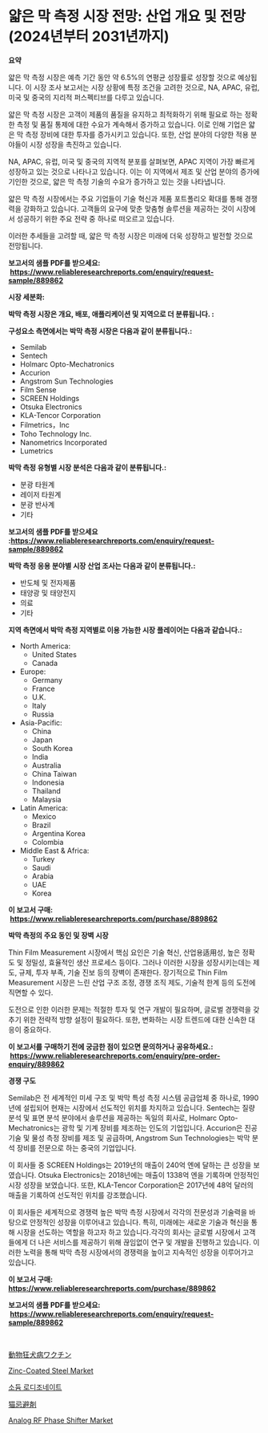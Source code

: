 <p><h1>얇은 막 측정 시장 전망: 산업 개요 및 전망 (2024년부터 2031년까지)</h1></p><p><strong>요약</strong></p>
<p><p>얇은 막 측정 시장은 예측 기간 동안 약 6.5%의 연평균 성장률로 성장할 것으로 예상됩니다. 이 시장 조사 보고서는 시장 상황에 특정 조건을 고려한 것으로, NA, APAC, 유럽, 미국 및 중국의 지리적 퍼스펙티브를 다루고 있습니다.</p><p>얇은 막 측정 시장은 고객이 제품의 품질을 유지하고 최적화하기 위해 필요로 하는 정확한 측정 및 품질 통제에 대한 수요가 계속해서 증가하고 있습니다. 이로 인해 기업은 얇은 막 측정 장비에 대한 투자를 증가시키고 있습니다. 또한, 산업 분야의 다양한 적용 분야들이 시장 성장을 촉진하고 있습니다.</p><p>NA, APAC, 유럽, 미국 및 중국의 지역적 분포를 살펴보면, APAC 지역이 가장 빠르게 성장하고 있는 것으로 나타나고 있습니다. 이는 이 지역에서 제조 및 산업 분야의 증가에 기인한 것으로, 얇은 막 측정 기술의 수요가 증가하고 있는 것을 나타냅니다.</p><p>얇은 막 측정 시장에서는 주요 기업들이 기술 혁신과 제품 포트폴리오 확대를 통해 경쟁력을 강화하고 있습니다. 고객들의 요구에 맞춘 맞춤형 솔루션을 제공하는 것이 시장에서 성공하기 위한 주요 전략 중 하나로 떠오르고 있습니다.</p><p>이러한 추세들을 고려할 때, 얇은 막 측정 시장은 미래에 더욱 성장하고 발전할 것으로 전망됩니다.</p></p>
<p><strong>보고서의 샘플 PDF를 받으세요: &nbsp;<a href="https://www.reliableresearchreports.com/enquiry/request-sample/889862">https://www.reliableresearchreports.com/enquiry/request-sample/889862</a></strong></p>
<p><strong>시장 세분화:</strong></p>
<p><strong> 박막 측정 시장은 개요, 배포, 애플리케이션 및 지역으로 더 분류됩니다. :</strong></p>
<p><strong>구성요소 측면에서는 박막 측정 시장은 다음과 같이 분류됩니다.:</strong></p>
<p><ul><li>Semilab</li><li>Sentech</li><li>Holmarc Opto-Mechatronics</li><li>Accurion</li><li>Angstrom Sun Technologies</li><li>Film Sense</li><li>SCREEN Holdings</li><li>Otsuka Electronics</li><li>KLA-Tencor Corporation</li><li>Filmetrics，Inc</li><li>Toho Technology Inc.</li><li>Nanometrics Incorporated</li><li>Lumetrics</li></ul></p>
<p><strong> 박막 측정 유형별 시장 분석은 다음과 같이 분류됩니다.:</strong></p>
<p><ul><li>분광 타원계</li><li>레이저 타원계</li><li>분광 반사계</li><li>기타</li></ul></p>
<p><strong>보고서의 샘플 PDF를 받으세요 :<a href="https://www.reliableresearchreports.com/enquiry/request-sample/889862">https://www.reliableresearchreports.com/enquiry/request-sample/889862</a></strong></p>
<p><strong> 박막 측정 응용 분야별 시장 산업 조사는 다음과 같이 분류됩니다.:</strong></p>
<p><ul><li>반도체 및 전자제품</li><li>태양광 및 태양전지</li><li>의료</li><li>기타</li></ul></p>
<p><strong>지역 측면에서 박막 측정 지역별로 이용 가능한 시장 플레이어는 다음과 같습니다.:</strong></p>
<p><ul>
    <li>
        North America:
        <ul>
            <li>United States</li>
            <li>Canada</li>
        </ul>
    </li>
    <li>
        Europe:
        <ul>
            <li>Germany</li>
            <li>France</li>
            <li>U.K.</li>
            <li>Italy</li>
            <li>Russia</li>
        </ul>
    </li>
    <li>
        Asia-Pacific:
        <ul>
            <li>China</li>
            <li>Japan</li>
            <li>South Korea</li>
            <li>India</li>
            <li>Australia</li>
            <li>China Taiwan</li>
            <li>Indonesia</li>
            <li>Thailand</li>
            <li>Malaysia</li>
        </ul>
    </li>
    <li>
        Latin America:
        <ul>
            <li>Mexico</li>
            <li>Brazil</li>
            <li>Argentina Korea</li>
            <li>Colombia</li>
        </ul>
    </li>
    <li>
        Middle East & Africa:
        <ul>
            <li>Turkey</li>
            <li>Saudi</li>
            <li>Arabia</li>
            <li>UAE</li>
            <li>Korea</li>
        </ul>
    </li>
    </ul></p>
<p><strong>이 보고서 구매: &nbsp;<a href="https://www.reliableresearchreports.com/purchase/889862">https://www.reliableresearchreports.com/purchase/889862</a></strong></p>
<p><strong>박막 측정의 주요 동인 및 장벽 시장</strong></p>
<p><p>Thin Film Measurement 시장에서 핵심 요인은 기술 혁신, 산업용适用성, 높은 정확도 및 정밀성, 효율적인 생산 프로세스 등이다. 그러나 이러한 시장을 성장시키는데는 제도, 규제, 투자 부족, 기술 진보 등의 장벽이 존재한다. 장기적으로 Thin Film Measurement 시장은 느린 산업 구조 조정, 경쟁 조직 제도, 기술적 한계 등의 도전에 직면할 수 있다.</p><p>도전으로 인한 이러한 문제는 적절한 투자 및 연구 개발이 필요하며, 글로벌 경쟁력을 갖추기 위한 전략적 방향 설정이 필요하다. 또한, 변화하는 시장 트렌드에 대한 신속한 대응이 중요하다.</p></p>
<p><strong>이 보고서를 구매하기 전에 궁금한 점이 있으면 문의하거나 공유하세요.: &nbsp;<a href="https://www.reliableresearchreports.com/enquiry/pre-order-enquiry/889862">https://www.reliableresearchreports.com/enquiry/pre-order-enquiry/889862</a></strong></p>
<p><strong>경쟁 구도</strong></p>
<p><p>Semilab은 전 세계적인 미세 구조 및 박막 특성 측정 시스템 공급업체 중 하나로, 1990년에 설립되어 현재는 시장에서 선도적인 위치를 차지하고 있습니다. Sentech는 질량 분석 및 표면 분석 분야에서 솔루션을 제공하는 독일의 회사로, Holmarc Opto-Mechatronics는 광학 및 기계 장비를 제조하는 인도의 기업입니다. Accurion은 진공 기술 및 물성 측정 장비를 제조 및 공급하며, Angstrom Sun Technologies는 박막 분석 장비를 전문으로 하는 중국의 기업입니다.</p><p>이 회사들 중 SCREEN Holdings는 2019년의 매출이 240억 엔에 달하는 큰 성장을 보였습니다. Otsuka Electronics는 2018년에는 매출이 1338억 엔을 기록하며 안정적인 시장 성장을 보였습니다. 또한, KLA-Tencor Corporation은 2017년에 48억 달러의 매출을 기록하여 선도적인 위치를 강조했습니다.</p><p>이 회사들은 세계적으로 경쟁력 높은 박막 측정 시장에서 각각의 전문성과 기술력을 바탕으로 안정적인 성장을 이루어내고 있습니다. 특히, 미래에는 새로운 기술과 혁신을 통해 시장을 선도하는 역할을 하고자 하고 있습니다.각각의 회사는 글로벌 시장에서 고객들에게 더 나은 서비스를 제공하기 위해 끊임없이 연구 및 개발을 진행하고 있습니다. 이러한 노력을 통해 박막 측정 시장에서의 경쟁력을 높이고 지속적인 성장을 이루어가고 있습니다.</p></p>
<p><strong>이 보고서 구매: &nbsp; <a href="https://www.reliableresearchreports.com/purchase/889862">https://www.reliableresearchreports.com/purchase/889862</a></strong></p>
<p><strong>보고서의 샘플 PDF를 받으세요: &nbsp;<a href="https://www.reliableresearchreports.com/enquiry/request-sample/889862">https://www.reliableresearchreports.com/enquiry/request-sample/889862</a></strong><strong></strong></p>
<p>&nbsp;</p>
<p><p><a href="https://github.com/lrlmopnhwd79300/Market-Research-Report-List-1/blob/main/57697632049.md">動物狂犬病ワクチン</a></p><p><a href="https://github.com/abdelrhmankishk22/Market-Research-Report-List-3/blob/main/zinc-coated-steel-market.md">Zinc-Coated Steel Market</a></p><p><a href="https://medium.com/@mathieu.rico66/%EC%86%8C%EB%93%90-%EB%A1%9C%EB%94%94%EC%A1%B0%EB%84%A4%EC%9D%B4%ED%8A%B8-%EC%8B%9C%EC%9E%A5%EC%9D%80-%EC%8B%9C%EC%9E%A5-%EC%A0%90%EC%9C%A0%EC%9C%A8-%EC%8B%9C%EC%9E%A5-%EB%8F%99%ED%96%A5-%EB%B0%8F-%EC%8B%9C%EC%9E%A5-%EC%84%B1%EC%9E%A5%EC%97%90-%EB%8C%80%ED%95%9C-%EC%A0%95%EB%B3%B4%EB%A5%BC-%EC%A0%9C%EA%B3%B5%ED%95%A9%EB%8B%88%EB%8B%A4-1148dabf4ce3">소듐 로디조네이트</a></p><p><a href="https://medium.com/@at15984/%E3%83%8D%E3%82%B3%E5%BF%8C%E9%81%BF%E5%89%A4%E5%B8%82%E5%A0%B4-%E5%B8%82%E5%A0%B4cagr-%E5%B8%82%E5%A0%B4%E3%83%88%E3%83%AC%E3%83%B3%E3%83%89-%E3%81%8A%E3%82%88%E3%81%B3%E6%88%90%E9%95%B7%E6%88%A6%E7%95%A5%E3%81%AB%E9%96%A2%E3%81%99%E3%82%8B%E6%B4%9E%E5%AF%9F-bff3e6dd70fc">猫忌避剤</a></p><p><a href="https://issuu.com/reportprime-2/docs/analog-rf-phase-shifter-market-size-2030.pptx">Analog RF Phase Shifter Market</a></p></p>